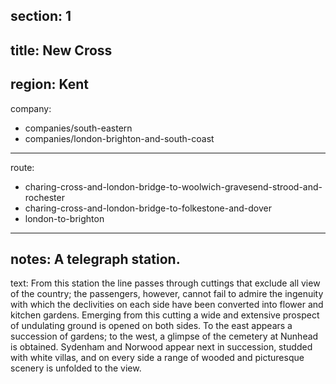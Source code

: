 section: 1
----
title: New Cross
----
region: Kent
----
company:
- companies/south-eastern
- companies/london-brighton-and-south-coast
----
route:
- charing-cross-and-london-bridge-to-woolwich-gravesend-strood-and-rochester
- charing-cross-and-london-bridge-to-folkestone-and-dover
- london-to-brighton
----
notes: A telegraph station.
----
text: From this station the line passes through cuttings that exclude all view of the country; the passengers, however, cannot fail to admire the ingenuity with which the declivities on each side have been converted into flower and kitchen gardens. Emerging from this cutting a wide and extensive prospect of undulating ground is opened on both sides. To the east appears a succession of gardens; to the west, a glimpse of the cemetery at Nunhead is obtained. Sydenham and Norwood appear next in succession, studded with white villas, and on every side a range of wooded and picturesque scenery is unfolded to the view.
